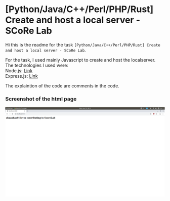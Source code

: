 # [Python/Java/C++/Perl/PHP/Rust] Create and host a local server - SCoRe Lab  

Hi this is the readme for the task `[Python/Java/C++/Perl/PHP/Rust] Create and host a local server - SCoRe Lab`.

For the task, I used mainly Javascript to create and host the localserver.  
The technologies I used were:  
Node.js: [Link]('https://nodejs.org/en/')  
Express.js: [Link]('http://expressjs.com/')  

The explaintion of the code are comments in the code.  

### Screenshot of the html page  
![Screenshot of the index.html page](content/sc_localhost_ScoreLab.png)